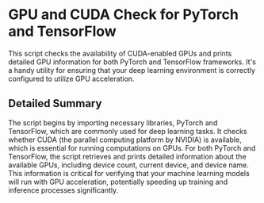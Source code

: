 # GPU and CUDA Check for PyTorch and TensorFlow

This script checks the availability of CUDA-enabled GPUs and prints detailed GPU information for both PyTorch and TensorFlow frameworks. It's a handy utility for ensuring that your deep learning environment is correctly configured to utilize GPU acceleration.

## Detailed Summary

The script begins by importing necessary libraries, PyTorch and TensorFlow, which are commonly used for deep learning tasks. It checks whether CUDA (the parallel computing platform by NVIDIA) is available, which is essential for running computations on GPUs. For both PyTorch and TensorFlow, the script retrieves and prints detailed information about the available GPUs, including device count, current device, and device name. This information is critical for verifying that your machine learning models will run with GPU acceleration, potentially speeding up training and inference processes significantly.
